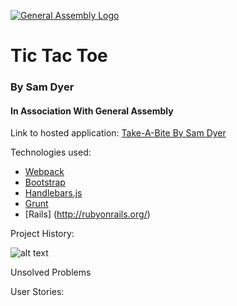[![General Assembly Logo](https://camo.githubusercontent.com/1a91b05b8f4d44b5bbfb83abac2b0996d8e26c92/687474703a2f2f692e696d6775722e636f6d2f6b6538555354712e706e67)](https://generalassemb.ly/education/web-development-immersive)

# Tic Tac Toe
### By Sam Dyer
#### In Association With General Assembly

Link to hosted application:
[Take-A-Bite By Sam Dyer](https://slammyde7113.github.io/take-a-bite-front-end/)

Technologies used:

-   [Webpack](https://webpack.github.io)
-   [Bootstrap](http://getbootstrap.com)
-   [Handlebars.js](http://handlebarsjs.com)
-   [Grunt](https://gruntjs.com/)
-   [Rails] (http://rubyonrails.org/)

Project History:

  ![alt text](IMG_0828.JPG "Picture of Project Wire-Frame")


Unsolved Problems

  

User Stories:
